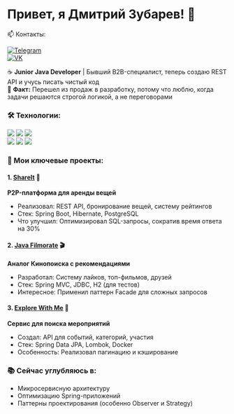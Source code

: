 # Привет, я Дмитрий Зубарев! 👋 


 📫 Контакты:
 
[![Telegram](https://img.shields.io/badge/-@Zubarev1299-%232CA5E0?logo=telegram)](https://t.me/Zubarev1299)  
[![VK](https://img.shields.io/badge/-VK-%230077FF?logo=vk)](https://vk.com/id472774404)  


☕ **Junior Java Developer** | Бывший B2B-специалист, теперь создаю REST API и учусь писать чистый код  
🐼 **Факт:** Перешел из продаж в разработку, потому что люблю, когда задачи решаются строгой логикой, а не переговорами  

### 🛠️ Технологии:
![](https://img.shields.io/badge/-Java-%23ED8B00?logo=java&logoColor=white) 
![](https://img.shields.io/badge/-Spring_Boot-%236DB33F?logo=spring) 
![](https://img.shields.io/badge/-Hibernate-%2359666C?logo=hibernate)  
![](https://img.shields.io/badge/-PostgreSQL-%23316192?logo=postgresql) 
![](https://img.shields.io/badge/-Docker-%232496ED?logo=docker) 
![](https://img.shields.io/badge/-JUnit5-%2325A162?logo=junit5)  

### 🚀 Мои ключевые проекты:

#### 1. [ShareIt](https://github.com/Pandabanda1299/shareIt) 🔄
**P2P-платформа для аренды вещей**  
- Реализовал: REST API, бронирование вещей, систему рейтингов  
- Стек: Spring Boot, Hibernate, PostgreSQL  
- Что улучшил: Оптимизировал SQL-запросы, сократив время ответа на 30%  

#### 2. [Java Filmorate](https://github.com/Pandabanda1299/java-filmorate) 🎬  
**Аналог Кинопоиска с рекомендациями**  
- Разработал: Систему лайков, топ-фильмов, друзей  
- Стек: Spring MVC, JDBC, H2 (для тестов)  
- Интересное: Применил паттерн Facade для сложных запросов  

#### 3. [Explore With Me](https://github.com/Pandabanda1299/explore-with-me) 🎪  
**Сервис для поиска мероприятий**  
- Создал: API для событий, категорий, участия  
- Стек: Spring Data JPA, Lombok, Docker  
- Особенность: Реализовал пагинацию и кэширование  

### 📚 Сейчас углубляюсь в:
- Микросервисную архитектуру  
- Оптимизацию Spring-приложений  
- Паттерны проектирования (особенно Observer и Strategy)  


